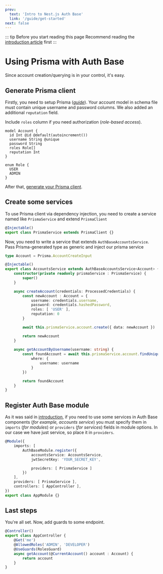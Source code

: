 ```yaml
---
prev: 
  text: 'Intro to Nest.js Auth Base'
  link: '/guide/get-started'
next: false
---
```


::: tip Before you start reading this page
Recommend reading the [introduction article](/guide/get-started) first
:::

# Using Prisma with Auth Base

Since account creation/querying is in your control, it's easy.

## Generate Prisma client

Firstly, you need to setup Prisma ([_guide_](https://www.prisma.io/docs/getting-started/quickstart)).
Your account model in schema file must contain unique username and password columns. We also added an 
additional `reputation` field. 

Include `roles` column if you need authorization (_role-based access_).

```prisma
model Account {
  id Int @id @default(autoincrement())
  username String @unique
  password String
  roles Role[]
  reputation Int
}

enum Role {
  USER
  ADMIN
}
```

After that, [generate your Prisma client](https://www.prisma.io/docs/getting-started/setup-prisma/start-from-scratch/relational-databases/install-prisma-client-typescript-postgresql).

## Create some services

To use Prisma client via dependency injection, you need to create a service named like `PrismaService` and extend
`PrismaClient`

```typescript
@Injectable()
export class PrismaService extends PrismaClient {}
```

Now, you need to write a service that extends `AuthBaseAccountsService`. Pass Prisma-generated type as 
generic and inject our prisma service

```typescript
type Account = Prisma.AccountCreateInput

@Injectable()
export class AccountsService extends AuthBaseAccountsService<Account> {
    constructor(private readonly prismaService : PrismaService) {
        super()
    }

    async createAccount(credentials: ProcessedCredentials) {
        const newAccount : Account = {
            username: credentials.username,
            password: credentials.hashedPassword,
            roles: [ 'USER' ],
            reputation: 0 
        }

        await this.prismaService.account.create({ data: newAccount })

        return newAccount
    }
    
    async getAccountByUsername(username: string) {
        const foundAccount = await this.prismaService.account.findUnique({
            where: {
                username: username
            }
        })

        return foundAccount
    }
}
```

## Register Auth Base module

As it was said in [introduction](/guide/get-started), if you need to use some services in Auth Base 
components (_for example, accounts service_) you must specify them in `imports` (_for modules_) 
or `providers` (_for services_) fields in module options. In our case we have just service, so place
it in `providers`.

```typescript
@Module({
    imports: [
        AuthBaseModule.register({
            accountsService: AccountsService,
            jwtSecretKey: 'YOUR_SECRET_KEY',

            providers: [ PrismaService ]
        })
    ],
    providers: [ PrismaService ],
    controllers: [ AppController ],
})
export class AppModule {}
```

## Last steps

You're all set. Now, add guards to some endpoint.

```typescript
@Controller()
export class AppController {
    @Get('me')
    @AllowedRoles('ADMIN', 'DEVELOPER')
    @UseGuards(RolesGuard)
    async getAccount(@CurrentAccount() account : Account) {   
        return account
    }
}
```